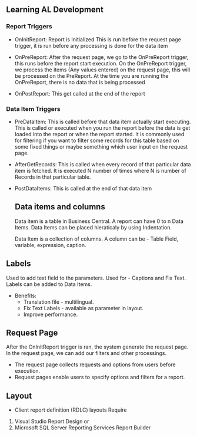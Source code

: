## Learning AL Development

### Report Triggers

- OnInitReport: Report is Initialized
  This is run before the request page trigger, it is run before any processing is done for the data item

- OnPreReport:
  After the request page, we go to the OnPreReport trigger, this runs before the report start execution.
  On the OnPreReport trigger, we process the items (Any values entered) on the request page, this will be processed on the PreReport.
  At the time you are running the OnPreReport, there is no data that is being processed

- OnPostReport:
  This get called at the end of the report

### Data Item Triggers

- PreDataItem:
  This is called before that data item actually start executing. This is called or executed when you run the report before the data is get loaded into the report or when the report started. It is commonly used for filtering if you want to filter some records for this table based on some fixed things or maybe something which user input on the request page.

- AfterGetRecords:
  This is called when every record of that particular data item is fetched. It is executed N number of times where N is number of Records in that particular table.

- PostDataItems:
  This is called at the end of that data item

  ## Data items and columns

  Data item is a table in Business Central. A report can have 0 to n Data Items.
  Data Items can be placed hieraticaly by using Indentation.

  Data Item is a collection of columns. A column can be - Table Field, variable, expression, caption.

## Labels

Used to add text field to the parameters. Used for - Captions and Fix Text.
Labels can be added to Data Items.

- Benefits:
  - Translation file - multilingual.
  - Fix Text Labels - available as parameter in layout.
  - Improve performance.

## Request Page

After the OnInitReport trigger is ran, the system generate the request page. In the request page, we can add our filters and other processings.

- The request page collects requests and options from users before execution.
- Request pages enable users to specify options and filters for a report.

## Layout

- Client report definition (RDLC) layouts
  Require

1. Visual Studio Report Design or
2. Microsoft SQL Server Reporting Services Report Builder
